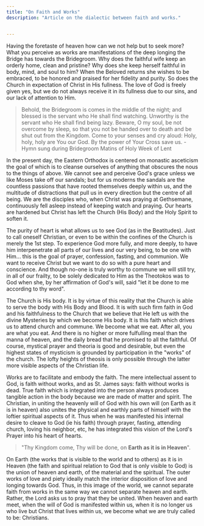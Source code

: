 ```yaml
---
title: "On Faith and Works"
description: "Article on the dialectic between faith and works."


---
```


Having the foretaste of heaven how can we not help but to seek more? What you perceive as works are manifestations of the deep longing the Bridge has towards the Bridegroom. Why does the faithful wife keep an orderly home, clean and pristine? Why does she keep herself faithful in body, mind, and soul to him? When the Beloved returns she wishes to be embraced, to be honored and praised for her fidelity and purity. So does the Church in expectation of Christ in His fullness. The love of God is freely given yes, but we do not always receive it in its fullness due to our sins, and our lack of attention to Him.

>Behold, the Bridegroom is comes in the middle of the night; and blessed is the servant who He shall find watching. Unworthy is the servant who He shall find being lazy. Beware, O my soul, be not overcome by sleep, so that you not be handed over to death and be shut out from the Kingdom. Come to your senses and cry aloud: Holy, holy, holy are You our God. By the power of Your Cross save us. - Hymn sung during Bridegroom Matins of Holy Week of Lent

In the present day, the Eastern Orthodox is centered on monastic asceticism the goal of which is to cleanse ourselves of anything that obscures the nous to the things of above. We cannot see and perceive God's grace unless we like Moses take off our sandals; but for us moderns the sandals are the countless passions that have rooted themselves deeply within us, and the multitude of distractions that pull us in every direction but the centre of all being. We are the disciples who, when Christ was praying at Gethsemane, continuously fell asleep instead of keeping watch and praying. Our hearts are hardened but Christ has left the Church (His Body) and the Holy Spirit to soften it.

The purity of heart is what allows us to see God (as in the Beatitudes). Just to call oneself Christian, or even to be within the confines of the Church is merely the 1st step. To experience God more fully, and more deeply, to have him interpenetrate all parts of our lives and our very being, to be one with Him... this is the goal of prayer, confession, fasting, and communion. We want to receive Christ but we want to do so with a pure heart and conscience. And though no-one is truly worthy to commune we will still try, in all of our frailty, to be solely dedicated to Him as the Theotokos was to God when she, by her affirmation of God's will, said "let it be done to me according to thy word".

The Church is His body. It is by virtue of this reality that the Church is able to serve the body with His Body and Blood. It is with such firm faith in God and his faithfulness to the Church that we believe that He left us with the divine Mysteries by which we become His body. It is this faith which drives us to attend church and commune. We become what we eat. After all, you are what you eat. And there is no higher or more fulfulling meal than the manna of heaven, and the daily bread that he promised to all the faithful. Of course, mystical prayer and theoria is good and desirable, but even the highest states of mysticism is grounded by participation in the "works" of the church. The lofty heights of theosis is only possible through the latter more visible aspects of the Christian life.

Works are to facilitate and embody the faith. The mere intellectual assent to God, is faith without works, and as St. James says: faith without works is dead. True faith which is integrated into the person always produces tangible action in the body because we are made of matter and spirit. The Christian, in uniting the heavenly will of God with his own will (on Earth as it is in heaven) also unites the physical and earthly parts of himself with the loftier spiritual aspects of it. Thus when he was manifested his internal desire to cleave to God (ie his faith) through prayer, fasting, attending church, loving his neighbor, etc, he has integrated this vision of the Lord's Prayer into his heart of hearts.

>"Thy Kingdom come, Thy will be done, on **Earth as it is in Heaven**".

On Earth (the works that is visible to the world and to others) as it is in Heaven (the faith and spiritual relation to God that is only visible to God) is the union of heaven and earth, of the material and the spiritual. The outer works of love and piety ideally match the interior disposition of love and longing towards God. Thus, in this image of the world, we cannot separate faith from works in the same way we cannot separate heaven and earth. Rather, the Lord asks us to pray that they be united. When heaven and earth meet, when the will of God is manifested within us, when it is no longer us who live but Christ that lives within us, we become what we are truly called to be: Christians.
